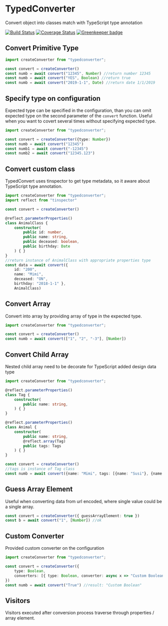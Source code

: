 # TypedConverter
Convert object into classes match with TypeScript type annotation

[![Build Status](https://travis-ci.org/plumier/typedconverter.svg?branch=master)](https://travis-ci.org/plumier/typedconverter)
[![Coverage Status](https://coveralls.io/repos/github/plumier/typedconverter/badge.svg?branch=master)](https://coveralls.io/github/plumier/typedconverter?branch=master) [![Greenkeeper badge](https://badges.greenkeeper.io/plumier/typedconverter.svg)](https://greenkeeper.io/)


## Convert Primitive Type 

```typescript
import createConverter from "typedconverter";

const convert = createConverter()
const numb = await convert("12345", Number) //return number 12345
const numb = await convert("YES", Boolean) //return true
const numb = await convert("2019-1-1", Date) //return date 1/1/2019
```

## Specify type on configuration 
Expected type can be specified in the configuration, than you can omit expected type on the second parameter of the `convert` function. Useful when you want to covert several times without specifying expected type. 

```typescript
import createConverter from "typedconverter";

const convert = createConverter({type: Number})
const numb = await convert("12345")
const numb1 = await convert("-12345")
const numb2 = await convert("12345.123")
```

## Convert custom class 
TypedConvert uses tinspector to get type metadata, so it aware about TypeScript type annotation. 

```typescript
import createConverter from "typedconverter";
import reflect from "tinspector"

const convert = createConverter()

@reflect.parameterProperties()
class AnimalClass {
    constructor(
        public id: number,
        public name: string,
        public deceased: boolean,
        public birthday: Date
    ) { }
}
//return instance of AnimalClass with appropriate properties type
const data = await convert({ 
    id: "200", 
    name: "Mimi", 
    deceased: "ON", 
    birthday: "2018-1-1" }, 
    AnimalClass) 
```

## Convert Array 
Convert into array by providing array of type in the expected type.

```typescript
import createConverter from "typedconverter";

const convert = createConverter()
const numb = await convert(["1", "2", "-3"], [Number])
```

## Convert Child Array
Nested child array need to be decorate for TypeScript added design data type

```typescript
import createConverter from "typedconverter";

@reflect.parameterProperties()
class Tag {
    constructor(
        public name: string,
    ) { }
}

@reflect.parameterProperties()
class Animal {
    constructor(
        public name: string,
        @reflect.array(Tag)
        public tags: Tags
    ) { }
}

const convert = createConverter()
//tags is instance of Tag class
const numb = await convert({name: "Mimi", tags: [{name: "Susi"}, {name: "Lorem"}]}, Animal)
```

## Guess Array Element
Useful when converting data from url encoded, where single value could be a single array. 

```typescript
const convert = createConverter({ guessArrayElement: true })
const b = await convert("1", [Number]) //ok
```

## Custom Converter
Provided custom converter on the configuration 

```typescript
import createConverter from "typedconverter";

const convert = createConverter({ 
    type: Boolean, 
    converters: [{ type: Boolean, converter: async x => "Custom Boolean" }] 
})
const numb = await convert("True") //result: "Custom Boolean"
```

## Visitors
Visitors executed after conversion process traverse through properties / array element.

